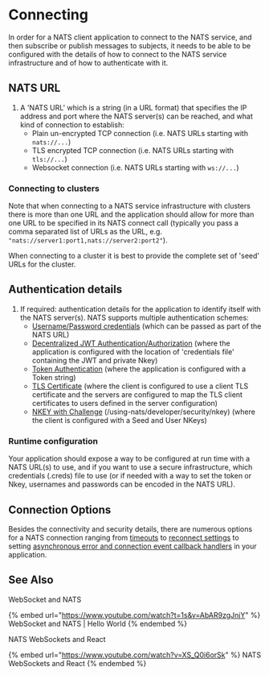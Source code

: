 # Connecting

In order for a NATS client application to connect to the NATS service, and then subscribe or publish messages to subjects, it needs to be able to be configured with the details of how to connect to the NATS service infrastructure and of how to authenticate with it.

## NATS URL

1. A 'NATS URL' which is a string (in a URL format) that specifies the IP address and port where the NATS server(s) can be reached, and what kind of connection to establish:
   * Plain un-encrypted TCP connection (i.e. NATS URLs starting with `nats://...`)
   * TLS encrypted TCP connection (i.e. NATS URLs starting with `tls://...`)
   * Websocket connection (i.e. NATS URLs starting with `ws://...`)

### Connecting to clusters

Note that when connecting to a NATS service infrastructure with clusters there is more than one URL and the application should allow for more than one URL to be specified in its NATS connect call (typically you pass a comma separated list of URLs as the URL, e.g. `"nats://server1:port1,nats://server2:port2"`).

When connecting to a cluster it is best to provide the complete set of 'seed' URLs for the cluster.

## Authentication details

1. If required: authentication details for the application to identify itself with the NATS server(s). NATS supports multiple authentication schemes:
   * [Username/Password credentials](../security/userpass.md) (which can be passed as part of the NATS URL)
   * [Decentralized JWT Authentication/Authorization](../security/creds.md) (where the application is configured with the location of 'credentials file' containing the JWT and private Nkey)
   * [Token Authentication](../security/token.md#connecting-with-a-token) (where the application is configured with a Token string)
   * [TLS Certificate](../security/tls.md#connecting-with-tls-and-verify-client-identity) (where the client is configured to use a client TLS certificate and the servers are configured to map the TLS client certificates to users defined in the server configuration)
   * [NKEY with Challenge](../security/nkey.md) (/using-nats/developer/security/nkey) (where the client is configured with a Seed and User NKeys)

### Runtime configuration

Your application should expose a way to be configured at run time with a NATS URL(s) to use, and if you want to use a secure infrastructure, which credentials (.creds) file to use (or if needed with a way to set the token or Nkey, usernames and passwords can be encoded in the NATS URL).

## Connection Options

Besides the connectivity and security details, there are numerous options for a NATS connection ranging from [timeouts](../reconnect/README.md#connection-timeout-attributes) to [reconnect settings](../reconnect/README.md#reconnection-attributes) to setting [asynchronous error and connection event callback handlers](../reconnect/README.md#advisories) in your application.

## See Also

WebSocket and NATS&#x20;

{% embed url="https://www.youtube.com/watch?t=1s&v=AbAR9zgJnjY" %}
WebSocket and NATS | Hello World
{% endembed %}

NATS WebSockets and React

{% embed url="https://www.youtube.com/watch?v=XS_Q0i6orSk" %}
NATS WebSockets and React
{% endembed %}

